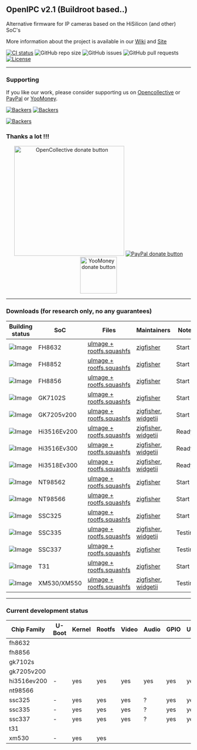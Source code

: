 ## OpenIPC v2.1 (Buildroot based..)

Alternative firmware for IP cameras based on the HiSilicon (and other) SoC's

More information about the project is available in our [Wiki](https://github.com/OpenIPC/openipc-2.1/wiki) and [Site](https://openipc.org)

[![CI status](https://img.shields.io/github/downloads/OpenIPC/openipc-2.1/total.svg)](https://github.com/OpenIPC/openipc-2.1/releases)
![GitHub repo size](https://img.shields.io/github/repo-size/OpenIPC/openipc-2.1)
![GitHub issues](https://img.shields.io/github/issues/OpenIPC/openipc-2.1)
![GitHub pull requests](https://img.shields.io/github/issues-pr/OpenIPC/openipc-2.1)
[![License](https://img.shields.io/github/license/OpenIPC/openipc-2.1)](https://opensource.org/licenses/MIT)

-----

### Supporting

If you like our work, please consider supporting us on [Opencollective](https://opencollective.com/openipc/contribute/backer-14335/checkout) or [PayPal](https://www.paypal.com/donate/?hosted_button_id=C6F7UJLA58MBS) or [YooMoney](https://openipc.org/donation/yoomoney.html). 

[![Backers](https://opencollective.com/openipc/tiers/backer/badge.svg?label=backer&color=brightgreen)](https://opencollective.com/openipc)
[![Backers](https://opencollective.com/openipc/tiers/badge.svg)](https://opencollective.com/openipc)

[![Backers](https://opencollective.com/openipc/tiers/backer.svg?avatarHeight=36)](https://opencollective.com/openipc#support)

### Thanks a lot !!!

<p align="center">
<a href="https://opencollective.com/openipc/contribute/backer-14335/checkout" target="_blank"><img src="https://opencollective.com/webpack/donate/button@2x.png?color=blue" width="300" alt="OpenCollective donate button" /></a>
<a href="https://www.paypal.com/donate/?hosted_button_id=C6F7UJLA58MBS"><img src="https://www.paypalobjects.com/en_US/IT/i/btn/btn_donateCC_LG.gif" alt="PayPal donate button" /> </a>
<a href="https://openipc.org/donation/yoomoney.html"><img src="https://yoomoney.ru/transfer/balance-informer/balance?id=596194605&key=291C29A811B500D7" width="100" alt="YooMoney donate button" /> </a>
</p>

-----

### Downloads (for research only, no any guarantees)

| Building status |    SoC    | Files    | Maintainers | Notes |
|-----------------|-----------|----------|-------------|-------|
|![Image](https://github.com/OpenIPC/openipc-2.1/actions/workflows/fh8632_images.yml/badge.svg)|FH8632|[uImage + rootfs.squashfs](https://github.com/OpenIPC/openipc-2.1/releases/download/latest/openipc.fh8632-br.tgz)|[zigfisher](https://github.com/ZigFisher)| Start |
|![Image](https://github.com/OpenIPC/openipc-2.1/actions/workflows/fh8852_images.yml/badge.svg)|FH8852|[uImage + rootfs.squashfs](https://github.com/OpenIPC/openipc-2.1/releases/download/latest/openipc.fh8852-br.tgz)|[zigfisher](https://github.com/ZigFisher)| Start |
|![Image](https://github.com/OpenIPC/openipc-2.1/actions/workflows/fh8856_images.yml/badge.svg)|FH8856|[uImage + rootfs.squashfs](https://github.com/OpenIPC/openipc-2.1/releases/download/latest/openipc.fh8856-br.tgz)|[zigfisher](https://github.com/ZigFisher)| Start |
|![Image](https://github.com/OpenIPC/openipc-2.1/actions/workflows/gk7102s_images.yml/badge.svg)|GK7102S|[uImage + rootfs.squashfs](https://github.com/OpenIPC/openipc-2.1/releases/download/latest/openipc.gk7102s-br.tgz)|[zigfisher](https://github.com/ZigFisher)| Start |
|![Image](https://github.com/OpenIPC/openipc-2.1/actions/workflows/gk7205v200_images.yml/badge.svg)|GK7205v200|[uImage + rootfs.squashfs](https://github.com/OpenIPC/openipc-2.1/releases/download/latest/openipc.gk7205v200-br.tgz)|[zigfisher](https://github.com/ZigFisher), [widgetii](https://github.com/widgetii)| Start |
|![Image](https://github.com/OpenIPC/openipc-2.1/actions/workflows/hi3516ev200_images.yml/badge.svg)|Hi3516Ev200|[uImage + rootfs.squashfs](https://github.com/OpenIPC/openipc-2.1/releases/download/latest/openipc.hi3516ev200-br.tgz)|[zigfisher](https://github.com/ZigFisher), [widgetii](https://github.com/widgetii)| Ready |
|![Image](https://github.com/OpenIPC/openipc-2.1/actions/workflows/hi3516ev300_images.yml/badge.svg)|Hi3516Ev300|[uImage + rootfs.squashfs](https://github.com/OpenIPC/openipc-2.1/releases/download/latest/openipc.hi3516ev300-br.tgz)|[zigfisher](https://github.com/ZigFisher), [widgetii](https://github.com/widgetii)| Ready |
|![Image](https://github.com/OpenIPC/openipc-2.1/actions/workflows/hi3518ev300_images.yml/badge.svg)|Hi3518Ev300|[uImage + rootfs.squashfs](https://github.com/OpenIPC/openipc-2.1/releases/download/latest/openipc.hi3518ev300-br.tgz)|[zigfisher](https://github.com/ZigFisher), [widgetii](https://github.com/widgetii)| Ready |
|![Image](https://github.com/OpenIPC/openipc-2.1/actions/workflows/nt98562_images.yml/badge.svg)|NT98562|[uImage + rootfs.squashfs](https://github.com/OpenIPC/openipc-2.1/releases/download/latest/openipc.nt98562-br.tgz)|[zigfisher](https://github.com/ZigFisher)| Start |
|![Image](https://github.com/OpenIPC/openipc-2.1/actions/workflows/nt98566_images.yml/badge.svg)|NT98566|[uImage + rootfs.squashfs](https://github.com/OpenIPC/openipc-2.1/releases/download/latest/openipc.nt98566-br.tgz)|[zigfisher](https://github.com/ZigFisher)| Start |
|![Image](https://github.com/OpenIPC/openipc-2.1/actions/workflows/ssc325_images.yml/badge.svg)|SSC325|[uImage + rootfs.squashfs](https://github.com/OpenIPC/openipc-2.1/releases/download/latest/openipc.ssc325-br.tgz)|[zigfisher](https://github.com/ZigFisher)| Start |
|![Image](https://github.com/OpenIPC/openipc-2.1/actions/workflows/ssc335_images.yml/badge.svg)|SSC335|[uImage + rootfs.squashfs](https://github.com/OpenIPC/openipc-2.1/releases/download/latest/openipc.ssc335-br.tgz)|[zigfisher](https://github.com/ZigFisher), [widgetii](https://github.com/widgetii)| Testing |
|![Image](https://github.com/OpenIPC/openipc-2.1/actions/workflows/ssc337_images.yml/badge.svg)|SSC337|[uImage + rootfs.squashfs](https://github.com/OpenIPC/openipc-2.1/releases/download/latest/openipc.ssc337-br.tgz)|[zigfisher](https://github.com/ZigFisher)| Testing |
|![Image](https://github.com/OpenIPC/openipc-2.1/actions/workflows/t31_images.yml/badge.svg)|T31|[uImage + rootfs.squashfs](https://github.com/OpenIPC/openipc-2.1/releases/download/latest/openipc.t31-br.tgz)|[zigfisher](https://github.com/ZigFisher)| Start |
|![Image](https://github.com/OpenIPC/openipc-2.1/actions/workflows/xm530_images.yml/badge.svg)|XM530/XM550|[uImage + rootfs.squashfs](https://github.com/OpenIPC/openipc-2.1/releases/download/latest/openipc.xm530-br.tgz)|[zigfisher](https://github.com/ZigFisher), [widgetii](https://github.com/widgetii)| Testing |

-----

### Current development status

| Chip Family | U-Boot | Kernel | Rootfs | Video  | Audio  | GPIO   | USB    | WiFi   | MMC    |
|-------------|--------|--------|--------|--------|--------|--------|--------|--------|--------|
| fh8632      |
| fh8856      |
| gk7102s     |
| gk7205v200  |
| hi3516ev200 |  -     |  yes   |  yes   |  yes   |  yes   |  yes   |  yes   |  yes   |  yes   |
| nt98566     |
| ssc325      |  -     |  yes   |  yes   |  yes   |   ?    |  yes   |  yes   |  yes   |  yes   |
| ssc335      |  -     |  yes   |  yes   |  yes   |   ?    |  yes   |  yes   |  yes   |  yes   |
| ssc337      |  -     |  yes   |  yes   |  yes   |   ?    |  yes   |  yes   |  yes   |  yes   |
| t31         |
| xm530       |  -     |  yes   |  yes   |
